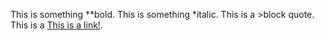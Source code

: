 
This is something **bold.
This is something *italic.
This is a >block quote.
This is a [This is a link!](www.google.com).
